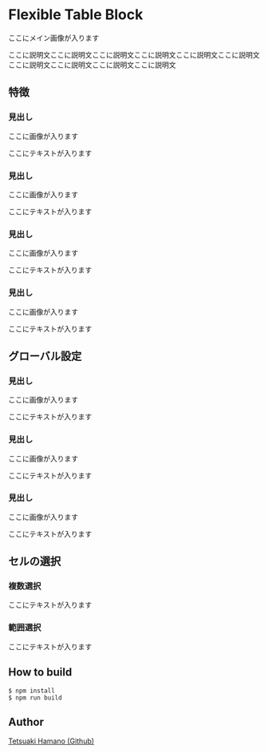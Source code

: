 #  Flexible Table Block

ここにメイン画像が入ります

ここに説明文ここに説明文ここに説明文ここに説明文ここに説明文ここに説明文ここに説明文ここに説明文ここに説明文ここに説明文

## 特徴

### 見出し
ここに画像が入ります

ここにテキストが入ります

### 見出し
ここに画像が入ります

ここにテキストが入ります

### 見出し
ここに画像が入ります

ここにテキストが入ります

### 見出し
ここに画像が入ります

ここにテキストが入ります

## グローバル設定

### 見出し
ここに画像が入ります

ここにテキストが入ります

### 見出し
ここに画像が入ります

ここにテキストが入ります

### 見出し
ここに画像が入ります

ここにテキストが入ります

## セルの選択

### 複数選択

ここにテキストが入ります

### 範囲選択

ここにテキストが入ります

## How to build

```
$ npm install
$ npm run build
```

## Author

[Tetsuaki Hamano (Github)](https://github.com/t-hamano)

